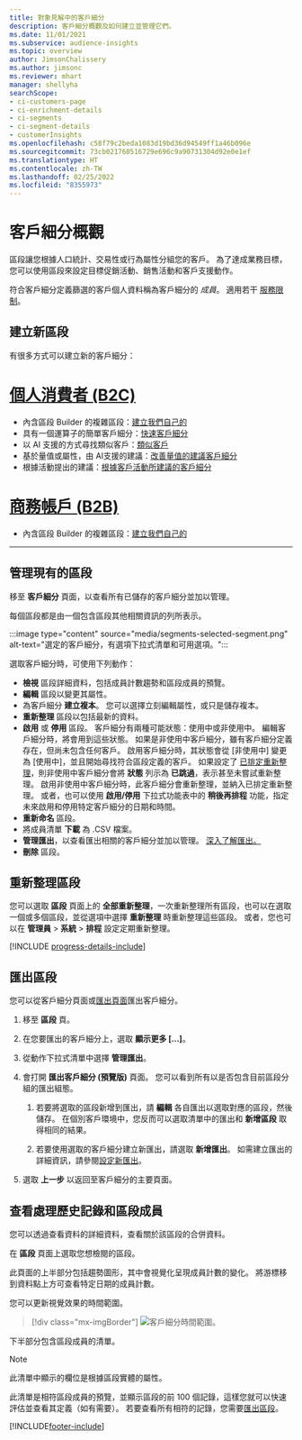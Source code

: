```yaml
---
title: 對象見解中的客戶細分
description: 客戶細分概觀及如何建立並管理它們。
ms.date: 11/01/2021
ms.subservice: audience-insights
ms.topic: overview
author: JimsonChalissery
ms.author: jimsonc
ms.reviewer: mhart
manager: shellyha
searchScope:
- ci-customers-page
- ci-enrichment-details
- ci-segments
- ci-segment-details
- customerInsights
ms.openlocfilehash: c58f79c2beda1083d19bd36d94549ff1a46b096e
ms.sourcegitcommit: 73cb021760516729e696c9a90731304d92e0e1ef
ms.translationtype: HT
ms.contentlocale: zh-TW
ms.lasthandoff: 02/25/2022
ms.locfileid: "8355973"
---
```

# <a name="segments-overview"></a>客戶細分概觀

區段讓您根據人口統計、交易性或行為屬性分組您的客戶。 為了達成業務目標，您可以使用區段來設定目標促銷活動、銷售活動和客戶支援動作。

符合客戶細分定義篩選的客戶個人資料稱為客戶細分的 *成員*。 適用若干 [服務限制](/dynamics365/customer-insights/service-limits)。

## <a name="create-a-new-segment"></a>建立新區段

有很多方式可以建立新的客戶細分： 

# <a name="individual-consumers-b-to-c"></a>[個人消費者 (B2C)](#tab/b2c)

- 內含區段 Builder 的複雜區段：[建立我們自己的](segment-builder.md#create-a-new-segment) 
- 具有一個運算子的簡單客戶細分：[快速客戶細分](segment-builder.md#quick-segments) 
- 以 AI 支援的方式尋找類似客戶：[類似客戶](find-similar-customer-segments.md) 
- 基於量值或屬性，由 AI支援的建議：[改善量值的建議客戶細分](suggested-segments.md) 
- 根據活動提出的建議：[根據客戶活動所建議的客戶細分](suggested-segments-activity.md) 

# <a name="business-accounts-b-to-b"></a>[商務帳戶 (B2B)](#tab/b2b)

- 內含區段 Builder 的複雜區段：[建立我們自己的](segment-builder.md#create-a-new-segment)

---

## <a name="manage-existing-segments"></a>管理現有的區段

移至 **客戶細分** 頁面，以查看所有已儲存的客戶細分並加以管理。

每個區段都是由一個包含區段其他相關資訊的列所表示。

:::image type="content" source="media/segments-selected-segment.png" alt-text="選定的客戶細分，有選項下拉式清單和可用選項。":::

選取客戶細分時，可使用下列動作：

- **檢視** 區段詳細資料，包括成員計數趨勢和區段成員的預覽。
- **編輯** 區段以變更其屬性。
- 為客戶細分 **建立複本**。 您可以選擇立刻編輯屬性，或只是儲存複本。
- **重新整理** 區段以包括最新的資料。
- **啟用** 或 **停用** 區段。 客戶細分有兩種可能狀態：使用中或非使用中。 編輯客戶細分時，將會用到這些狀態。 如果是非使用中客戶細分，雖有客戶細分定義存在，但尚未包含任何客戶。 啟用客戶細分時，其狀態會從 [非使用中] 變更為 [使用中]，並且開始尋找符合區段定義的客戶。 如果設定了 [已排定重新整理](system.md#schedule-tab)，則非使用中客戶細分會將 **狀態** 列示為 **已跳過**，表示甚至未嘗試重新整理。 啟用非使用中客戶細分時，此客戶細分會重新整理，並納入已排定重新整理。
  或者，也可以使用 **啟用/停用** 下拉式功能表中的 **稍後再排程** 功能，指定未來啟用和停用特定客戶細分的日期和時間。
- **重新命名** 區段。
- 將成員清單 **下載** 為 .CSV 檔案。
- **管理匯出**，以查看匯出相關的客戶細分並加以管理。 [深入了解匯出。](export-destinations.md)
- **刪除** 區段。

## <a name="refresh-segments"></a>重新整理區段

您可以選取 **區段** 頁面上的 **全部重新整理**，一次重新整理所有區段，也可以在選取一個或多個區段，並從選項中選擇 **重新整理** 時重新整理這些區段。 或者，您也可以在 **管理員** > **系統** > **排程** 設定定期重新整理。

[!INCLUDE [progress-details-include](../includes/progress-details-pane.md)]

## <a name="export-segments"></a>匯出區段

您可以從客戶細分頁面或[匯出頁面](export-destinations.md)匯出客戶細分。 

1. 移至 **區段** 頁。

1. 在您要匯出的客戶細分上，選取 **顯示更多 [...]**。

1. 從動作下拉式清單中選擇 **管理匯出**。

1. 會打開 **匯出客戶細分 (預覽版)** 頁面。 您可以看到所有以是否包含目前區段分組的匯出組態。

   1. 若要將選取的區段新增到匯出，請 **編輯** 各自匯出以選取對應的區段，然後儲存。 在個別客戶環境中，您反而可以選取清單中的匯出和 **新增區段** 取得相同的結果。

   1. 若要使用選取的客戶細分建立新匯出，請選取 **新增匯出**。 如需建立匯出的詳細資訊，請參閱[設定新匯出](export-destinations.md#set-up-a-new-export)。

1. 選取 **上一步** 以返回至客戶細分的主要頁面。

## <a name="view-processing-history-and-segment-members"></a>查看處理歷史記錄和區段成員

您可以透過查看資料的詳細資料，查看關於該區段的合併資料。

在 **區段** 頁面上選取您想檢閱的區段。

此頁面的上半部分包括趨勢圖形，其中會視覺化呈現成員計數的變化。 將游標移到資料點上方可查看特定日期的成員計數。

您可以更新視覺效果的時間範圍。

> [!div class="mx-imgBorder"]
> ![客戶細分時間範圍。](media/segment-time-range.png "區段時間範圍")

下半部分包含區段成員的清單。

> [!NOTE]
> 此清單中顯示的欄位是根據區段實體的屬性。
>
>此清單是相符區段成員的預覽，並顯示區段的前 100 個記錄，這樣您就可以快速評估並查看其定義（如有需要）。 若要查看所有相符的記錄，您需要[匯出區段](export-destinations.md)。


[!INCLUDE[footer-include](../includes/footer-banner.md)]